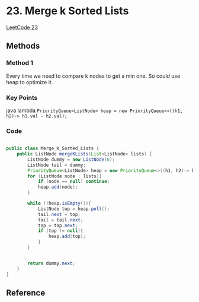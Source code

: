 # 23. Merge k Sorted Lists   

[LeetCode 23](https://leetcode.com/problems/merge-k-sorted-lists/)


## Methods

### Method 1
Every time we need to compare k nodes to get a min one. So could use heap to optimize it.
### Key Points
java lambda `PriorityQueue<ListNode> heap = new PriorityQueue<>((h1, h2)-> h1.val - h2.val);`

### Code
```java

public class Merge_K_Sorted_Lists {
    public ListNode mergeKLists(List<ListNode> lists) {
        ListNode dummy = new ListNode(0);
        ListNode tail = dummy;
        PriorityQueue<ListNode> heap = new PriorityQueue<>((h1, h2)-> h1.val - h2.val);
        for (ListNode node : lists){
            if (node == null) continue;
            heap.add(node);
        }

        while (!heap.isEmpty()){
            ListNode top = heap.poll();
            tail.next = top;
            tail = tail.next;
            top = top.next;
            if (top != null){
                heap.add(top);
            }
        }


        return dummy.next;
    }
}
```

## Reference